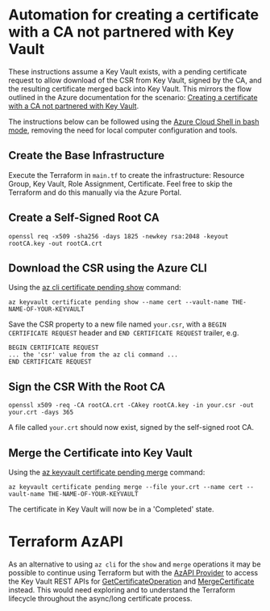 # Automation for creating a certificate with a CA not partnered with Key Vault

These instructions assume a Key Vault exists, with a pending certificate request to allow download of the CSR from Key Vault, signed by the CA, and the resulting certificate merged back into Key Vault.  This mirrors the flow outlined in the Azure documentation for the scenario: [Creating a certificate with a CA not partnered with Key Vault](https://learn.microsoft.com/en-us/azure/key-vault/certificates/certificate-scenarios#creating-a-certificate-with-a-ca-not-partnered-with-key-vault).

The instructions below can be followed using the [Azure Cloud Shell in bash mode](https://learn.microsoft.com/en-us/azure/cloud-shell/quickstart?tabs=azurecli), removing the need for local computer configuration and tools.


## Create the Base Infrastructure
Execute the Terraform in `main.tf` to create the infrastructure: Resource Group, Key Vault, Role Assignment, Certificate.  Feel free to skip the Terraform and do this manually via the Azure Portal.

## Create a Self-Signed Root CA
```
openssl req -x509 -sha256 -days 1825 -newkey rsa:2048 -keyout rootCA.key -out rootCA.crt
```

## Download the CSR using the Azure CLI
Using the [az cli certificate pending show](https://learn.microsoft.com/en-us/cli/azure/keyvault/certificate/pending?view=azure-cli-latest#az-keyvault-certificate-pending-show) command:
```
az keyvault certificate pending show --name cert --vault-name THE-NAME-OF-YOUR-KEYVAULT
```

Save the CSR property to a new file named `your.csr`, with a `BEGIN CERTIFICATE REQUEST` header and `END CERTIFICATE REQUEST` trailer, e.g.
```
BEGIN CERTIFICATE REQUEST
... the 'csr' value from the az cli command ...
END CERTIFICATE REQUEST
```

## Sign the CSR With the Root CA
```
openssl x509 -req -CA rootCA.crt -CAkey rootCA.key -in your.csr -out your.crt -days 365
```

A file called `your.crt` should now exist, signed by the self-signed root CA.

## Merge the Certificate into Key Vault
Using the [az keyvault certificate pending merge](https://learn.microsoft.com/en-us/cli/azure/keyvault/certificate/pending?view=azure-cli-latest#az-keyvault-certificate-pending-merge) command:
```
az keyvault certificate pending merge --file your.crt --name cert --vault-name THE-NAME-OF-YOUR-KEYVAULT
```

The certificate in Key Vault will now be in a 'Completed' state.

# Terraform AzAPI
As an alternative to using `az cli` for the `show` and `merge` operations it may be possible to continue using Terraform but with the [AzAPI Provider](https://learn.microsoft.com/en-us/azure/developer/terraform/overview-azapi-provider) to access the Key Vault REST APIs for [GetCertificateOperation](https://learn.microsoft.com/en-us/rest/api/keyvault/certificates/get-certificate-operation/get-certificate-operation?tabs=HTTP#getcertificateoperation) and [MergeCertificate](https://learn.microsoft.com/en-us/rest/api/keyvault/certificates/merge-certificate/merge-certificate?tabs=HTTP) instead.  This would need exploring and to understand the Terraform lifecycle throughout the async/long certificate process.